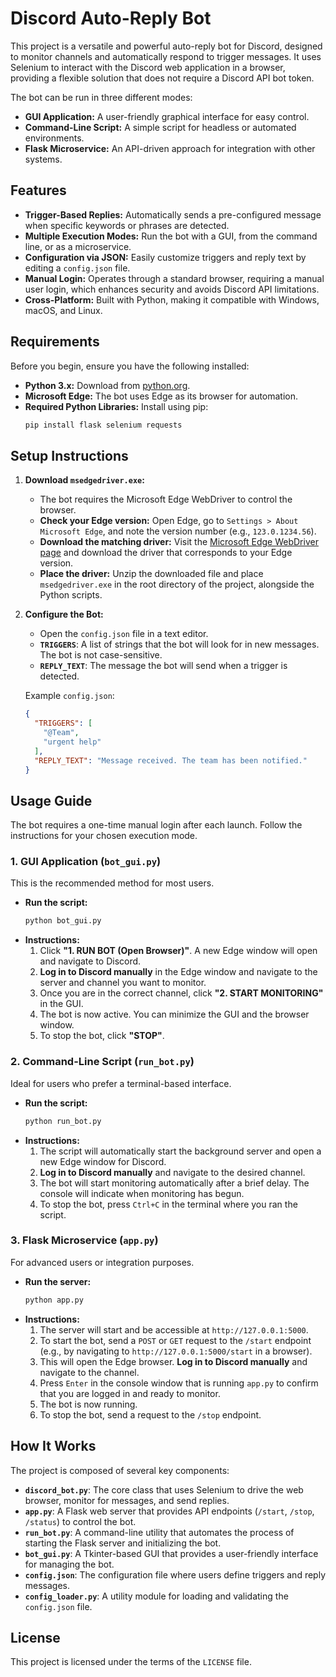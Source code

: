 # Discord Auto-Reply Bot

This project is a versatile and powerful auto-reply bot for Discord, designed to monitor channels and automatically respond to trigger messages. It uses Selenium to interact with the Discord web application in a browser, providing a flexible solution that does not require a Discord API bot token.

The bot can be run in three different modes:
- **GUI Application:** A user-friendly graphical interface for easy control.
- **Command-Line Script:** A simple script for headless or automated environments.
- **Flask Microservice:** An API-driven approach for integration with other systems.

## Features

- **Trigger-Based Replies:** Automatically sends a pre-configured message when specific keywords or phrases are detected.
- **Multiple Execution Modes:** Run the bot with a GUI, from the command line, or as a microservice.
- **Configuration via JSON:** Easily customize triggers and reply text by editing a `config.json` file.
- **Manual Login:** Operates through a standard browser, requiring a manual user login, which enhances security and avoids Discord API limitations.
- **Cross-Platform:** Built with Python, making it compatible with Windows, macOS, and Linux.

## Requirements

Before you begin, ensure you have the following installed:

- **Python 3.x:** Download from [python.org](https://www.python.org/).
- **Microsoft Edge:** The bot uses Edge as its browser for automation.
- **Required Python Libraries:** Install using pip:
  ```bash
  pip install flask selenium requests
  ```

## Setup Instructions

1. **Download `msedgedriver.exe`:**
   - The bot requires the Microsoft Edge WebDriver to control the browser.
   - **Check your Edge version:** Open Edge, go to `Settings > About Microsoft Edge`, and note the version number (e.g., `123.0.1234.56`).
   - **Download the matching driver:** Visit the [Microsoft Edge WebDriver page](https://developer.microsoft.com/en-us/microsoft-edge/tools/webdriver/) and download the driver that corresponds to your Edge version.
   - **Place the driver:** Unzip the downloaded file and place `msedgedriver.exe` in the root directory of the project, alongside the Python scripts.

2. **Configure the Bot:**
   - Open the `config.json` file in a text editor.
   - **`TRIGGERS`**: A list of strings that the bot will look for in new messages. The bot is not case-sensitive.
   - **`REPLY_TEXT`**: The message the bot will send when a trigger is detected.

   Example `config.json`:
   ```json
   {
     "TRIGGERS": [
       "@Team",
       "urgent help"
     ],
     "REPLY_TEXT": "Message received. The team has been notified."
   }
   ```

## Usage Guide

The bot requires a one-time manual login after each launch. Follow the instructions for your chosen execution mode.

### 1. GUI Application (`bot_gui.py`)

This is the recommended method for most users.

- **Run the script:**
  ```bash
  python bot_gui.py
  ```
- **Instructions:**
  1. Click **"1. RUN BOT (Open Browser)"**. A new Edge window will open and navigate to Discord.
  2. **Log in to Discord manually** in the Edge window and navigate to the server and channel you want to monitor.
  3. Once you are in the correct channel, click **"2. START MONITORING"** in the GUI.
  4. The bot is now active. You can minimize the GUI and the browser window.
  5. To stop the bot, click **"STOP"**.

### 2. Command-Line Script (`run_bot.py`)

Ideal for users who prefer a terminal-based interface.

- **Run the script:**
  ```bash
  python run_bot.py
  ```
- **Instructions:**
  1. The script will automatically start the background server and open a new Edge window for Discord.
  2. **Log in to Discord manually** and navigate to the desired channel.
  3. The bot will start monitoring automatically after a brief delay. The console will indicate when monitoring has begun.
  4. To stop the bot, press `Ctrl+C` in the terminal where you ran the script.

### 3. Flask Microservice (`app.py`)

For advanced users or integration purposes.

- **Run the server:**
  ```bash
  python app.py
  ```
- **Instructions:**
  1. The server will start and be accessible at `http://127.0.0.1:5000`.
  2. To start the bot, send a `POST` or `GET` request to the `/start` endpoint (e.g., by navigating to `http://127.0.0.1:5000/start` in a browser).
  3. This will open the Edge browser. **Log in to Discord manually** and navigate to the channel.
  4. Press `Enter` in the console window that is running `app.py` to confirm that you are logged in and ready to monitor.
  5. The bot is now running.
  6. To stop the bot, send a request to the `/stop` endpoint.

## How It Works

The project is composed of several key components:

- **`discord_bot.py`**: The core class that uses Selenium to drive the web browser, monitor for messages, and send replies.
- **`app.py`**: A Flask web server that provides API endpoints (`/start`, `/stop`, `/status`) to control the bot.
- **`run_bot.py`**: A command-line utility that automates the process of starting the Flask server and initializing the bot.
- **`bot_gui.py`**: A Tkinter-based GUI that provides a user-friendly interface for managing the bot.
- **`config.json`**: The configuration file where users define triggers and reply messages.
- **`config_loader.py`**: A utility module for loading and validating the `config.json` file.

## License

This project is licensed under the terms of the `LICENSE` file.